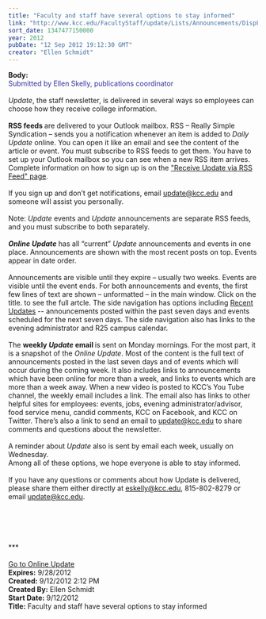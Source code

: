 ```yaml
---
title: "Faculty and staff have several options to stay informed"
link: "http://www.kcc.edu/FacultyStaff/update/Lists/Announcements/DispForm.aspx?ID=812"
sort_date: 1347477150000
year: 2012
pubDate: "12 Sep 2012 19:12:30 GMT"
creator: "Ellen Schmidt"
---
```


<div><b>Body:</b> <div class="ExternalClass2026011253AB486A8EFEEB1E6A669C33">
<div><font color="#333399">Submitted by Ellen Skelly, publications coordinator</font></div>
<div> </div>
<div><em>Update</em>, the staff newsletter, is delivered in several ways so employees can choose how they receive college information.</div>
<div><br /><strong>RSS feeds </strong>are delivered to your Outlook mailbox. RSS – Really Simple Syndication – sends you a notification whenever an item is added to <em>Daily Update </em>online. You can open it like an email and see the content of the article or event. You must subscribe to RSS feeds to get them. You have to set up your Outlook mailbox so you can see when a new RSS item arrives. Complete information on how to sign up is on the <a href="/FacultyStaff/update/Pages/updateRSS.aspx">&quot;Receive Update via RSS Feed&quot; page</a>. </div>
<div> </div>
<div>If you sign up and don’t get notifications, email <a href="mailto:update@kcc.edu">update@kcc.edu</a> and someone will assist you personally. </div>
<div> </div>
<div>Note: <em>Update</em> events and <em>Update</em> announcements are separate RSS feeds, and you must subscribe to both separately.</div>
<div><br /><strong><em>Online Update</em></strong> has all “current” <em>Update</em> announcements and events in one place. Announcements are shown with the most recent posts on top. Events appear in date order. </div>
<div> </div>
<div>Announcements are visible until they expire – usually two weeks. Events are visible until the event ends. For both announcements and events, the first few lines of text are shown – unformatted – in the main window. Click on the title. to see the full artcle. The side navigation has options including <a href="/FacultyStaff/update/Pages/recent.aspx">Recent Updates</a> -- announcements posted within the past seven days and events scheduled for the next seven days. The side navigation also has links to the evening administrator and R25 campus calendar.</div>
<div><br />The <strong>weekly <em>Update</em> email </strong>is sent on Monday mornings. For the most part, it is a snapshot of the <em>Online Update</em>. Most of the content is the full text of announcements posted in the last seven days and of events which will occur during the coming week. It also includes links to announcements which have been online for more than a week, and links to events which are more than a week away. When a new video is posted to KCC’s You Tube channel, the weekly email includes a link. The email also has links to other helpful sites for employees: events, jobs, evening administrator/advisor, food service menu, candid comments, KCC on Facebook, and KCC on Twitter. There’s also a link to send an email to <a href="mailto:update@kcc.edu">update@kcc.edu</a> to share comments and questions about the newsletter.</div>
<div><br />A reminder about <em>Update</em> also is sent by email each week, usually on Wednesday. <br /></div>
<div>Among all of these options, we hope everyone is able to stay informed. </div>
<div> </div>
<div>If you have any questions or comments about how Update is delivered, please share them either directly at <a href="mailto:eskelly@kcc.edu">eskelly@kcc.edu</a>, 815-802-8279 or email <a href="mailto:update@kcc.edu">update@kcc.edu</a>. <br /></div>
<div> </div>
<div> </div>
<div>
<div>
<div> </div>
<div> </div>
<div>
<div> </div>
<div>
<div>***</div>
<div> </div>
<div><a href="/FacultyStaff/update/Pages/dailyupdate.aspx">Go to Online Update</a></div></div></div></div></div></div></div>
<div><b>Expires:</b> 9/28/2012</div>
<div><b>Created:</b> 9/12/2012 2:12 PM</div>
<div><b>Created By:</b> Ellen Schmidt</div>
<div><b>Start Date:</b> 9/12/2012</div>
<div><b>Title:</b> Faculty and staff have several options to stay informed</div>
